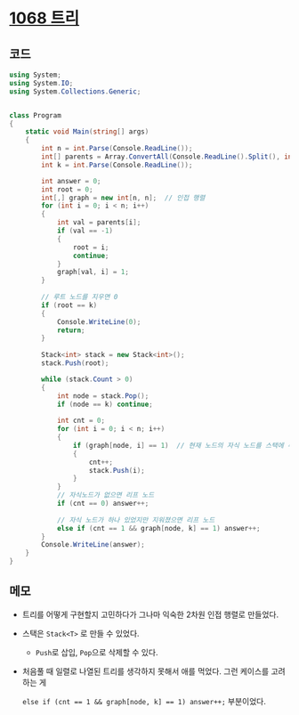# [1068 트리](https://www.acmicpc.net/problem/1068)

## 코드

```C#
using System;
using System.IO;
using System.Collections.Generic;


class Program
{
    static void Main(string[] args)
    {
        int n = int.Parse(Console.ReadLine());
        int[] parents = Array.ConvertAll(Console.ReadLine().Split(), int.Parse);
        int k = int.Parse(Console.ReadLine());

        int answer = 0;
        int root = 0;
        int[,] graph = new int[n, n];  // 인접 행렬
        for (int i = 0; i < n; i++)
        {
            int val = parents[i];
            if (val == -1)
            {
                root = i;
                continue;
            }
            graph[val, i] = 1;
        }
		
        // 루트 노드를 지우면 0
        if (root == k)
        {
            Console.WriteLine(0);
            return;
        }
		
        Stack<int> stack = new Stack<int>();
        stack.Push(root);

        while (stack.Count > 0)
        {
            int node = stack.Pop();
            if (node == k) continue;
            
            int cnt = 0;
            for (int i = 0; i < n; i++)
            {
                if (graph[node, i] == 1)  // 현재 노드의 자식 노드를 스택에 푸쉬
                {
                    cnt++;
                    stack.Push(i);
                }
            }
            // 자식노드가 없으면 리프 노드
            if (cnt == 0) answer++;
            
            // 자식 노드가 하나 있었지만 지워졌으면 리프 노드
            else if (cnt == 1 && graph[node, k] == 1) answer++;
        }
        Console.WriteLine(answer);
    }
}
```

## 메모

- 트리를 어떻게 구현할지 고민하다가 그나마 익숙한 2차원 인접 행렬로 만들었다.

- 스택은 `Stack<T>` 로 만들 수 있었다.

  - `Push`로 삽입, `Pop`으로 삭제할 수 있다.

- 처음풀 때 일렬로 나열된 트리를 생각하지 못해서 애를 먹었다. 그런 케이스를 고려하는 게

  `else if (cnt == 1 && graph[node, k] == 1) answer++;` 부분이었다.